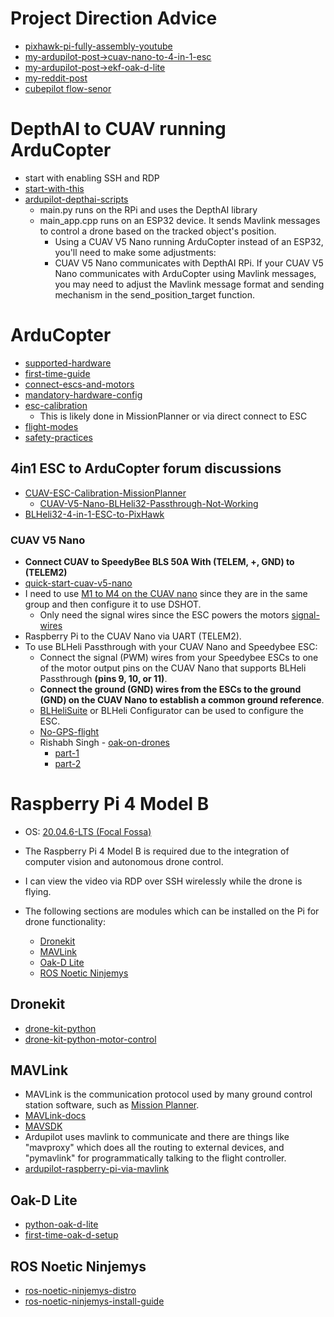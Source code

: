 # Project Direction Advice
* [pixhawk-pi-fully-assembly-youtube](https://youtu.be/kB9YyG2V-nA?t=660)
* [my-ardupilot-post->cuav-nano-to-4-in-1-esc](https://discuss.ardupilot.org/t/cuav-nano-to-4-in-1-esc/110884)
* [my-ardupilot-post->ekf-oak-d-lite](https://discuss.ardupilot.org/t/arducopter-dronekit-arming-without-gps/113093/3)
* [my-reddit-post](https://www.reddit.com/r/diydrones/comments/16gkw2b/autonomous_raspberry_pi_to_fcesc_stack_control/?utm_source=share&utm_medium=web2x&context=3)
* [cubepilot flow-senor](https://docs.cubepilot.org/user-guides/flow-senor/here-flow)

# DepthAI to CUAV running ArduCopter
* start with enabling SSH and RDP
* [start-with-this](https://docs.luxonis.com/en/latest/pages/tutorials/first_steps/#first-steps-with-depthai)
* [ardupilot-depthai-scripts](https://github.com/rishabsingh3003/ardupilot_depthai_scripts?tab=readme-ov-file#depthai-scripts-for-ardupilot)
  * main.py runs on the RPi and uses the DepthAI library
  * main_app.cpp runs on an ESP32 device. It sends Mavlink messages to control a drone based on the tracked object's position.
    * Using a CUAV V5 Nano running ArduCopter instead of an ESP32, you'll need to make some adjustments:
    * CUAV V5 Nano communicates with DepthAI RPi. If your CUAV V5 Nano communicates with ArduCopter using Mavlink messages, you may need to adjust the Mavlink message format and sending mechanism in the send_position_target function.


# ArduCopter
* [supported-hardware](https://ardupilot.org/copter/docs/common-autopilots.html)
* [first-time-guide](https://ardupilot.org/copter/)
* [connect-escs-and-motors](https://ardupilot.org/copter/docs/connect-escs-and-motors.html)
* [mandatory-hardware-config](https://ardupilot.org/copter/docs/configuring-hardware.html)
* [esc-calibration](https://ardupilot.org/copter/docs/esc-calibration.html#esc-calibration)
  * This is likely done in MissionPlanner or via direct connect to ESC
* [flight-modes](https://ardupilot.org/copter/docs/flight-modes.html#flight-modes)
* [safety-practices](https://ardupilot.org/copter/docs/safety-multicopter.html#safety-multicopter)

## 4in1 ESC to ArduCopter forum discussions
* [CUAV-ESC-Calibration-MissionPlanner](https://discuss.ardupilot.org/t/cuav-v5-nano-calibration-issue/73486)
  * [CUAV-V5-Nano-BLHeli32-Passthrough-Not-Working](https://discuss.ardupilot.org/t/blheli32-pass-through-not-working-on-cuav-v5-nano-but-working-on-cuav-v5/89030)
* [BLHeli32-4-in-1-ESC-to-PixHawk](https://discuss.ardupilot.org/t/velox-4in1-esc-to-pixhawk-2-4-8/71547)

### CUAV V5 Nano
* __Connect CUAV to SpeedyBee BLS 50A With (TELEM, +, GND) to (TELEM2)__
* [quick-start-cuav-v5-nano](https://docs.px4.io/main/en/assembly/quick_start_cuav_v5_nano.html)
* I need to use [M1 to M4 on the CUAV nano](https://ardupilot.org/copter/docs/common-cuav-v5nano-overview.html#pwm-output) since they are in the same group and then configure it to use DSHOT.
  * Only need the signal wires since the ESC powers the motors [signal-wires](https://github.com/ArduPilot/ardupilot_wiki/blob/master/common/source/docs/common-flight-controller-wiring.rst)
* Raspberry Pi to the CUAV Nano via UART (TELEM2).
* To use BLHeli Passthrough with your CUAV Nano and Speedybee ESC:
  * Connect the signal (PWM) wires from your Speedybee ESCs to one of the motor output pins on the CUAV Nano that supports BLHeli Passthrough __(pins 9, 10, or 11)__.
  * __Connect the ground (GND) wires from the ESCs to the ground (GND) on the CUAV Nano to establish a common ground reference__.
  * [BLHeliSuite](https://oscarliang.com/connect-flash-blheli-32-esc/) or BLHeli Configurator can be used to configure the ESC.
  * [No-GPS-flight](https://ardupilot.org/copter/docs/common-non-gps-navigation-landing-page.html)
  * Rishabh Singh - [oak-on-drones](https://docs.luxonis.com/en/latest/pages/oak_on_drones/)
    * [part-1](https://discuss.ardupilot.org/t/easy-way-to-integrate-ai-with-ardupilot-oak-d-part-1/79306)
    * [part-2](https://discuss.ardupilot.org/t/easy-way-to-integrate-ai-with-ardupilot-oak-d-part-2/79307)

# Raspberry Pi 4 Model B
* OS: [20.04.6-LTS (Focal Fossa)](https://releases.ubuntu.com/focal/)

* The Raspberry Pi 4 Model B is required due to the integration of computer vision and autonomous drone control.
* I can view the video via RDP over SSH wirelessly while the drone is flying.

* The following sections are modules which can be installed on the Pi for drone functionality:
  * [Dronekit](#dronekit)
  * [MAVLink](#mavlink)
  * [Oak-D Lite](#oak-d-lite)
  * [ROS Noetic Ninjemys](#ros-noetic-ninjemys)


## Dronekit
* [drone-kit-python](https://github.com/MichaelThamm/autonomous-drone/blob/main/sub-systems/control-system/autonomous-control/dronekit.py)
* [drone-kit-python-motor-control](https://github.com/MichaelThamm/autonomous-drone/blob/main/sub-systems/control-system/autonomous-control/overridemotor.py)

## MAVLink
* MAVLink is the communication protocol used by many ground control station software, such as [Mission Planner](http://ardupilot.org/planner/docs/mission-planner-installation.html).
* [MAVLink-docs](https://mavlink.io/en/)
* [MAVSDK](https://mavsdk.mavlink.io/main/en/index.html)
* Ardupilot uses mavlink to communicate and there are things like "mavproxy" which does all the routing to external devices, and "pymavlink" for programmatically talking to the flight controller.
* [ardupilot-raspberry-pi-via-mavlink](https://ardupilot.org/dev/docs/raspberry-pi-via-mavlink.html)

## Oak-D Lite
* [python-oak-d-lite](https://core-electronics.com.au/guides/oak-d-lite-raspberry-pi/)
* [first-time-oak-d-setup](https://www.youtube.com/watch?v=e_uPEE_zlDo)

## ROS Noetic Ninjemys
* [ros-noetic-ninjemys-distro](https://wiki.ros.org/ROS/Installation)
* [ros-noetic-ninjemys-install-guide](https://www.youtube.com/watch?v=UGHE7HyzRXw)
